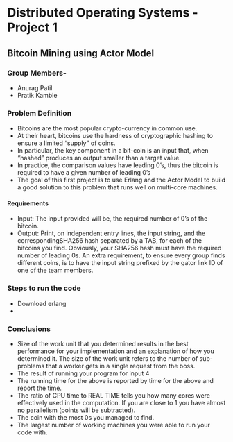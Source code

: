 # **Distributed Operating Systems - Project 1** 

## Bitcoin Mining using Actor Model

### **Group Members-**
* Anurag Patil
* Pratik Kamble

### Problem Definition
* Bitcoins are the most popular crypto-currency in common use. 
* At their heart, bitcoins use the hardness of cryptographic hashing to ensure a limited “supply” of coins.
* In particular, the key component in a bit-coin is an input that, when “hashed” produces an output smaller than a target value.
* In practice, the comparison values have leading  0’s, thus the bitcoin is required to have a given number of leading 0’s 
* The goal of this first project is to use Erlang and the Actor Model to build a good solution to this problem that runs well on multi-core machines.

#### Requirements
* Input: The input provided will be, the required number of 0’s of the bitcoin.
* Output: Print, on independent entry lines, the input string, and the correspondingSHA256 hash separated by a TAB, for each of the bitcoins you find. Obviously, your SHA256 hash must have the required number of leading 0s.  An extra requirement, to ensure every group finds different coins, is to have the input string prefixed by the gator link ID of one of the team members.

### Steps to run the code
* Download erlang
* 

### Conclusions

* Size of the work unit that you determined results in the best performance for your implementation and an explanation of how you determined it. The size of the work unit refers to the number of sub-problems that a worker gets in a single request from the boss.
* The result of running your program for input 4
* The running time for the above is reported by time for the above and report the time.  
* The ratio of CPU time to REAL TIME tells you how many cores were effectively used in the computation.  If you are close to 1 you have almost no parallelism (points will be subtracted).
* The coin with the most 0s you managed to find.
* The largest number of working machines you were able to run your code with.
